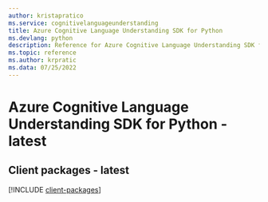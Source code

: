 ```yaml
---
author: kristapratico
ms.service: cognitivelanguageunderstanding
title: Azure Cognitive Language Understanding SDK for Python
ms.devlang: python
description: Reference for Azure Cognitive Language Understanding SDK for Python
ms.topic: reference
ms.author: krpratic
ms.data: 07/25/2022
---
```

# Azure Cognitive Language Understanding SDK for Python - latest

## Client packages - latest
[!INCLUDE [client-packages](cognitive-language-understanding-client-index.md)]